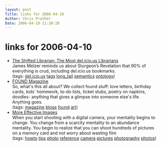 ```yaml
---
layout: post
Title: links for 2006-04-10  
Author: Chris Prather
Date: 2006-04-10 11:20:28
---
```


# links for 2006-04-10
<ul class="delicious">
	<li>
		<div class="delicious-link"><a href="http://www.theshiftedlibrarian.com/archives/2006/04/09/the_most_delicious_librarians.html">The Shifted Librarian: The Most del.icio.us Librarians</a></div>
		<div class="delicious-extended">James Melzer reminds us about Sturgeon’s Revelation that 90% of everything is crud, including del.icio.us bookmarks.</div>
		<div class="delicious-tags">(tags: <a href="http://del.icio.us/perigrin/del.icio.us">del.icio.us</a> <a href="http://del.icio.us/perigrin/tags">tags</a> <a href="http://del.icio.us/perigrin/long_tail">long_tail</a> <a href="http://del.icio.us/perigrin/semantics">semantics</a> <a href="http://del.icio.us/perigrin/ontology">ontology</a>)</div>
	</li>
	<li>
		<div class="delicious-link"><a href="http://www.foundmagazine.com/">FOUND Magazine</a></div>
		<div class="delicious-extended">So, what's this all about? We collect found stuff: love letters, birthday cards, kids' homework, to-do lists, ticket stubs, poetry on napkins, doodles- anything that gives a glimpse into someone else's life. Anything goes.</div>
		<div class="delicious-tags">(tags: <a href="http://del.icio.us/perigrin/magazine">magazine</a> <a href="http://del.icio.us/perigrin/blogs">blogs</a> <a href="http://del.icio.us/perigrin/found">found</a> <a href="http://del.icio.us/perigrin/art">art</a>)</div>
	</li>
	<li>
		<div class="delicious-link"><a href="http://www.webmonkey.com/webmonkey/06/14/index4a.html?tw=design">More Effective Images</a></div>
		<div class="delicious-extended">When you start shooting with a digital camera, your mentality begins to change. You change from a scarcity mentality to an abundance mentality. You begin to realize that you can shoot hundreds of pictures on a memory card and not worry about wasting film</div>
		<div class="delicious-tags">(tags: <a href="http://del.icio.us/perigrin/howto">howto</a> <a href="http://del.icio.us/perigrin/tips">tips</a> <a href="http://del.icio.us/perigrin/photo">photo</a> <a href="http://del.icio.us/perigrin/reference">reference</a> <a href="http://del.icio.us/perigrin/camera">camera</a> <a href="http://del.icio.us/perigrin/pictures">pictures</a> <a href="http://del.icio.us/perigrin/photography">photography</a> <a href="http://del.icio.us/perigrin/photos">photos</a>)</div>
	</li>
</ul>

